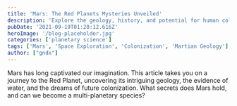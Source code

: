 ```yaml
---
title: 'Mars: The Red Planets Mysteries Unveiled'
description: 'Explore the geology, history, and potential for human colonization on the Martian surface.'
pubDate: '2021-09-19T01:20:12.616Z'
heroImage: '/blog-placeholder.jpg'
categories: ['planetary science']
tags: ['Mars', 'Space Exploration', 'Colonization', 'Martian Geology']
author: ["gndx"]
---
```

Mars has long captivated our imagination. This article takes you on a journey to the Red Planet, uncovering its intriguing geology, the evidence of water, and the dreams of future colonization. What secrets does Mars hold, and can we become a multi-planetary species?
